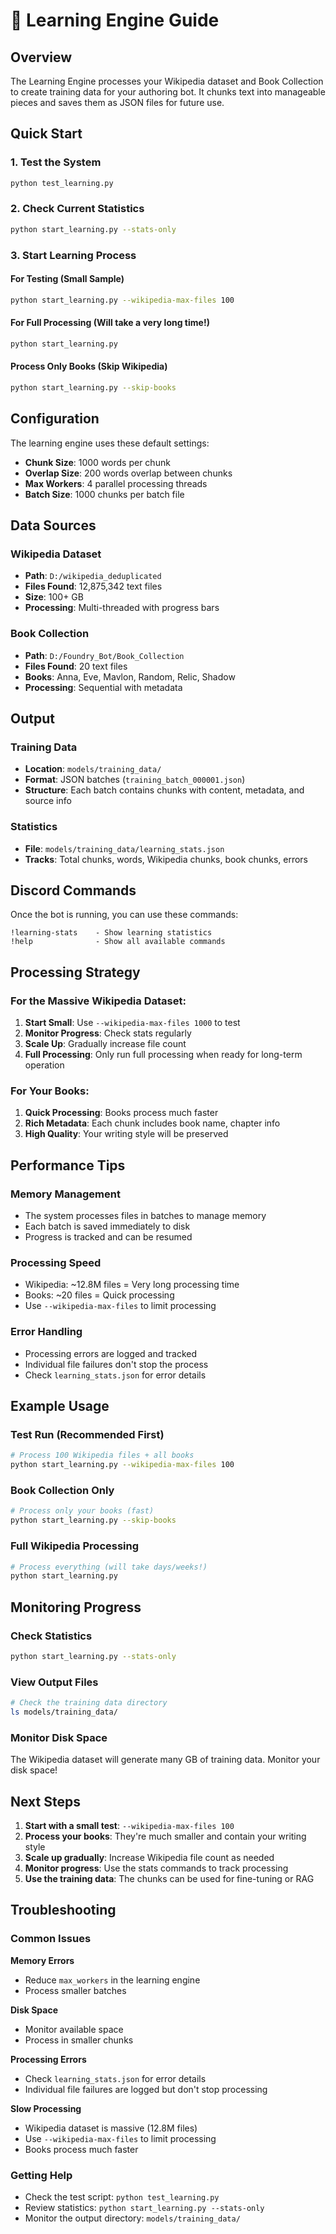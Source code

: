 # 🧠 Learning Engine Guide

## Overview
The Learning Engine processes your Wikipedia dataset and Book Collection to create training data for your authoring bot. It chunks text into manageable pieces and saves them as JSON files for future use.

## Quick Start

### 1. Test the System
```bash
python test_learning.py
```

### 2. Check Current Statistics
```bash
python start_learning.py --stats-only
```

### 3. Start Learning Process

#### For Testing (Small Sample)
```bash
python start_learning.py --wikipedia-max-files 100
```

#### For Full Processing (Will take a very long time!)
```bash
python start_learning.py
```

#### Process Only Books (Skip Wikipedia)
```bash
python start_learning.py --skip-books
```

## Configuration

The learning engine uses these default settings:
- **Chunk Size**: 1000 words per chunk
- **Overlap Size**: 200 words overlap between chunks
- **Max Workers**: 4 parallel processing threads
- **Batch Size**: 1000 chunks per batch file

## Data Sources

### Wikipedia Dataset
- **Path**: `D:/wikipedia_deduplicated`
- **Files Found**: 12,875,342 text files
- **Size**: 100+ GB
- **Processing**: Multi-threaded with progress bars

### Book Collection
- **Path**: `D:/Foundry_Bot/Book_Collection`
- **Files Found**: 20 text files
- **Books**: Anna, Eve, Mavlon, Random, Relic, Shadow
- **Processing**: Sequential with metadata

## Output

### Training Data
- **Location**: `models/training_data/`
- **Format**: JSON batches (`training_batch_000001.json`)
- **Structure**: Each batch contains chunks with content, metadata, and source info

### Statistics
- **File**: `models/training_data/learning_stats.json`
- **Tracks**: Total chunks, words, Wikipedia chunks, book chunks, errors

## Discord Commands

Once the bot is running, you can use these commands:

```
!learning-stats    - Show learning statistics
!help              - Show all available commands
```

## Processing Strategy

### For the Massive Wikipedia Dataset:
1. **Start Small**: Use `--wikipedia-max-files 1000` to test
2. **Monitor Progress**: Check stats regularly
3. **Scale Up**: Gradually increase file count
4. **Full Processing**: Only run full processing when ready for long-term operation

### For Your Books:
1. **Quick Processing**: Books process much faster
2. **Rich Metadata**: Each chunk includes book name, chapter info
3. **High Quality**: Your writing style will be preserved

## Performance Tips

### Memory Management
- The system processes files in batches to manage memory
- Each batch is saved immediately to disk
- Progress is tracked and can be resumed

### Processing Speed
- Wikipedia: ~12.8M files = Very long processing time
- Books: ~20 files = Quick processing
- Use `--wikipedia-max-files` to limit processing

### Error Handling
- Processing errors are logged and tracked
- Individual file failures don't stop the process
- Check `learning_stats.json` for error details

## Example Usage

### Test Run (Recommended First)
```bash
# Process 100 Wikipedia files + all books
python start_learning.py --wikipedia-max-files 100
```

### Book Collection Only
```bash
# Process only your books (fast)
python start_learning.py --skip-books
```

### Full Wikipedia Processing
```bash
# Process everything (will take days/weeks!)
python start_learning.py
```

## Monitoring Progress

### Check Statistics
```bash
python start_learning.py --stats-only
```

### View Output Files
```bash
# Check the training data directory
ls models/training_data/
```

### Monitor Disk Space
The Wikipedia dataset will generate many GB of training data. Monitor your disk space!

## Next Steps

1. **Start with a small test**: `--wikipedia-max-files 100`
2. **Process your books**: They're much smaller and contain your writing style
3. **Scale up gradually**: Increase Wikipedia file count as needed
4. **Monitor progress**: Use the stats commands to track processing
5. **Use the training data**: The chunks can be used for fine-tuning or RAG

## Troubleshooting

### Common Issues

**Memory Errors**
- Reduce `max_workers` in the learning engine
- Process smaller batches

**Disk Space**
- Monitor available space
- Process in smaller chunks

**Processing Errors**
- Check `learning_stats.json` for error details
- Individual file failures are logged but don't stop processing

**Slow Processing**
- Wikipedia dataset is massive (12.8M files)
- Use `--wikipedia-max-files` to limit processing
- Books process much faster

### Getting Help
- Check the test script: `python test_learning.py`
- Review statistics: `python start_learning.py --stats-only`
- Monitor the output directory: `models/training_data/` 